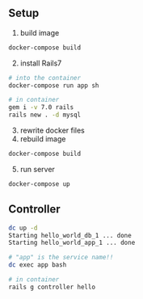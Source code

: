 ## Setup

1. build image

```sh
docker-compose build
```

2. install Rails7

```sh
# into the container
docker-compose run app sh

# in container
gem i -v 7.0 rails
rails new . -d mysql
```

3. rewrite docker files
4. rebuild image

```sh
docker-compose build
```

5. run server

```sh
docker-compose up
```

## Controller

```sh
dc up -d
Starting hello_world_db_1 ... done
Starting hello_world_app_1 ... done

# "app" is the service name!!
dc exec app bash

# in container
rails g controller hello
```
